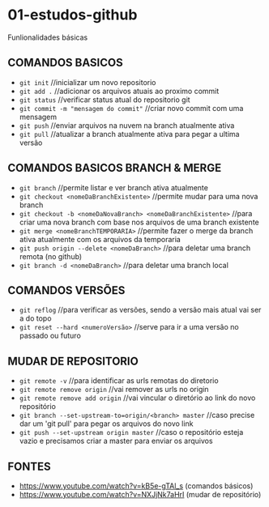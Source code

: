 # 01-estudos-github
Funlionalidades básicas

## COMANDOS BASICOS
* `git init` //inicializar um novo repositorio
* `git add .` //adicionar os arquivos atuais ao proximo commit
* `git status` //verificar status atual do repositorio git
* `git commit -m "mensagem do commit"` //criar novo commit com uma mensagem
* `git push` //enviar arquivos na nuvem na branch atualmente ativa
* `git pull` //atualizar a branch atualmente ativa para pegar a ultima versão

## COMANDOS BASICOS BRANCH & MERGE
* `git branch` //permite listar e ver branch ativa atualmente
* `git checkout <nomeDaBranchExistente>` //permite mudar para uma nova branch
* `git checkout -b <nomeDaNovaBranch> <nomeDaBranchExistente>` //para criar uma nova branch com base nos arquivos de uma branch existente
* `git merge <nomeBranchTEMPORARIA>` //permite fazer o merge da branch ativa atualmente com os arquivos da temporaria
* `git push origin --delete <nomeDaBranch>` //para deletar uma branch remota (no github)
* `git branch -d <nomeDaBranch>` //para deletar uma branch local

## COMANDOS VERSÕES
* `git reflog` //para verificar as versões, sendo a versão mais atual vai ser a do topo
* `git reset --hard <numeroVersão>` //serve para ir a uma versão no passado ou futuro

## MUDAR DE REPOSITORIO
* `git remote -v` //para identificar as urls remotas do diretorio
* `git remote remove origin` //vai remover as urls no origin
* `git remote remove add origin` //vai vincular o diretório ao link do novo repositório
* `git branch --set-upstream-to=origin/<branch> master` //caso precise dar um 'git pull' para pegar os arquivos do novo link
* `git push --set-upstream origin master` //caso o repositório esteja vazio e precisamos criar a master para enviar os arquivos


## FONTES
* https://www.youtube.com/watch?v=kB5e-gTAl_s (comandos básicos)
* https://www.youtube.com/watch?v=NXJjNk7aHrI (mudar de repositório)
